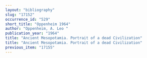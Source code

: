 ```yaml
---
layout: "bibliography"
slug: "17152"
occurrence_id: "529"
short_title: "Oppenheim 1964"
author: "Oppenheim, A. Leo "
publication_year: "1964"
title: "Ancient Mesopotamia. Portrait of a dead Civilization"
title: "Ancient Mesopotamia. Portrait of a dead Civilization"
previous_item: "17155"
---
```

